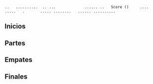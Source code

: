 ``
..   ..........  ..
   ...             ......
   ..   Score ()     ....
   .....   .       .....
     ........   ......
         ..........
         ``
## Inicios

## Partes

## Empates

## Finales
